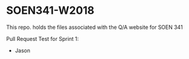 # SOEN341-W2018
This repo. holds the files associated with the Q/A website for SOEN 341

Pull Request Test for Sprint 1: 
- Jason 


